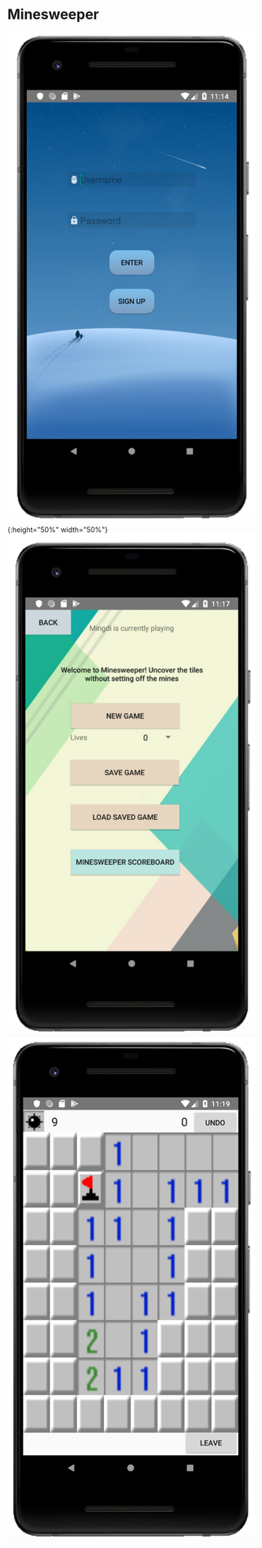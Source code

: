 # Minesweeper
![login page](img1.png){:height="50%" width="50%"}
![main page](img2.png)
![game page](img3.png)
